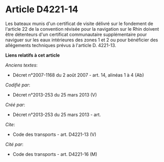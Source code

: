 # Article D4221-14

Les bateaux munis d'un certificat de visite délivré sur le fondement de l'article 22 de la convention révisée pour la
navigation sur le Rhin doivent être détenteurs d'un certificat communautaire supplémentaire pour naviguer sur les eaux
intérieures des zones 1 et 2 ou pour bénéficier des allégements techniques prévus à l'article D. 4221-13.

**Liens relatifs à cet article**

_Anciens textes_:

  - Décret n°2007-1168 du 2 août 2007 - art. 14, alinéas 1 à 4 (Ab)

_Codifié par_:

  - Décret n°2013-253 du 25 mars 2013 (V)

_Créé par_:

  - Décret n°2013-253 du 25 mars 2013 - art.

_Cite_:

  - Code des transports - art. D4221-13 (V)

_Cité par_:

  - Code des transports - art. D4221-16 (M)
